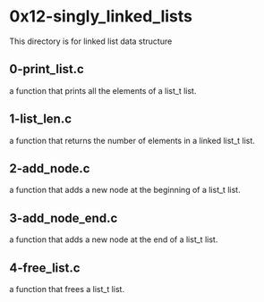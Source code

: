 # 0x12-singly_linked_lists
This directory is for linked list data structure

## 0-print_list.c
a function that prints all the elements of a list_t list.

## 1-list_len.c
a function that returns the number of elements in a linked list_t list.

## 2-add_node.c
a function that adds a new node at the beginning of a list_t list.

## 3-add_node_end.c
a function that adds a new node at the end of a list_t list.

## 4-free_list.c
a function that frees a list_t list.
